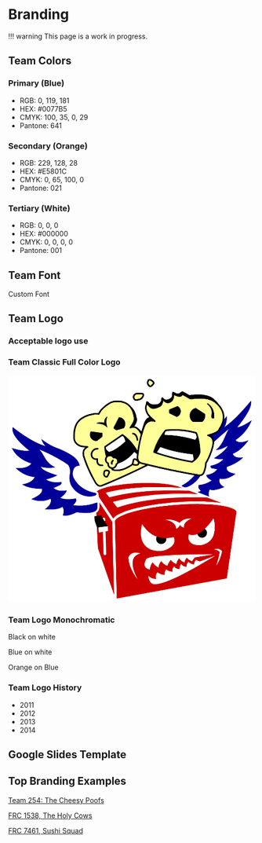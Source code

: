 # Branding

!!! warning
    This page is a work in progress.

## Team Colors

### Primary (Blue)

- RGB: 0, 119, 181
- HEX: #0077B5
- CMYK: 100, 35, 0, 29
- Pantone: 641

### Secondary (Orange)

- RGB: 229, 128, 28
- HEX: #E5801C
- CMYK: 0, 65, 100, 0
- Pantone: 021

### Tertiary (White)

- RGB: 0, 0, 0
- HEX: #000000
- CMYK: 0, 0, 0, 0
- Pantone: 001

## Team Font

Custom Font

## Team Logo

### Acceptable logo use

### Team Classic Full Color Logo

![alt text](../toaster_logo.png)

### Team Logo Monochromatic

Black on white

Blue on white

Orange on Blue

### Team Logo History

- 2011
- 2012
- 2013
- 2014

## Google Slides Template

## Top Branding Examples

[Team 254: The Cheesy Poofs](https://www.team254.com/resources/identity/)

[FRC 1538, The Holy Cows](https://team1538.com/site/resources/2015BrandStandards.pdf)

[FRC 7461, Sushi Squad](https://www.figma.com/file/szsqQtUDAc3NKs78IyqqCP/Sushi-Squad-Design-Initiative?type=design&node-id=0-1&mode=design)